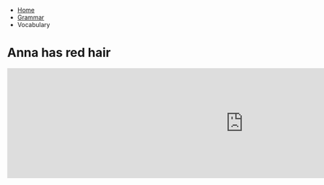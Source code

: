 <ul class="breadcrumb">
  <li><a href="https://161138651.github.io/Spanish-101/index.html">Home</a></li>
  <li><a href="pag2.html">Grammar</a></li>
  <li>Vocabulary</li>
  </ul>
  
  <h1> Anna has red hair</h1>



  
<iframe src="https://h5p.org/h5p/embed/136166" width="1090" height="254" frameborder="0" allowfullscreen="allowfullscreen"></iframe><script src="https://h5p.org/sites/all/modules/h5p/library/js/h5p-resizer.js" charset="UTF-8"></script>
